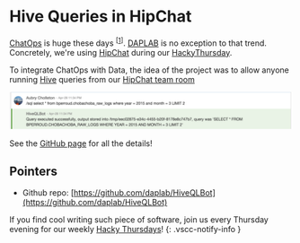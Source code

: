 Hive Queries in HipChat
=======


[ChatOps](http://blogs.atlassian.com/2016/01/what-is-chatops-adoption-guide/) is huge these days
<sup>[[1](http://sdtimes.com/chatops-is-taking-over-enterprises/)]</sup>.
[DAPLAB](http://daplab.ch) is no exception to that trend. Concretely, we're using
[HipChat](https://www.hipchat.com/) during our [HackyThursday](http://daplab.ch/#hacky). 

To integrate ChatOps with Data, the idea of the project was to allow anyone running
[Hive](https://hive.apache.org/) queries from our [HipChat team room](https://daplab.hipchat.com/chat/room/2390200)

![Demo time :) ](images/hive-ql-bot.png)

See the [GitHub page](https://github.com/daplab/HiveQLBot) for all the details!

## Pointers

* Github repo: [https://github.com/daplab/HiveQLBot](https://github.com/daplab/HiveQLBot)

If you find cool writing such piece of software, join us every Thursday evening for our weekly [Hacky Thursdays](http://daplab.ch/#hacky)!
{: .vscc-notify-info }

